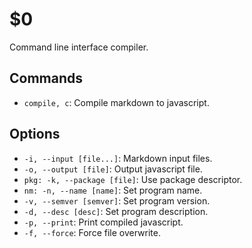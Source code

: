 $0
==

Command line interface compiler.

## Commands

* `compile, c`: Compile markdown to javascript.

## Options

* `-i, --input [file...]`: Markdown input files.
* `-o, --output [file]`: Output javascript file.
* `pkg: -k, --package [file]`: Use package descriptor.
* `nm: -n, --name [name]`: Set program name.
* `-v, --semver [semver]`: Set program version.
* `-d, --desc [desc]`: Set program description.
* `-p, --print`: Print compiled javascript.
* `-f, --force`: Force file overwrite.
